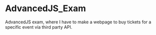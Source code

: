 # AdvancedJS_Exam
AdvancedJS exam, where I have to make a webpage to buy tickets for a specific event vía third party API.
